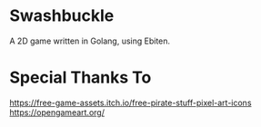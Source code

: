 # Swashbuckle
A 2D game written in Golang, using Ebiten.

# Special Thanks To
https://free-game-assets.itch.io/free-pirate-stuff-pixel-art-icons
https://opengameart.org/